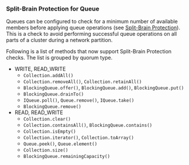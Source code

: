 
### Split-Brain Protection for Queue

Queues can be configured to check for a minimum number of available members before applying queue operations (see [Split-Brain Protection](#split-brain-protection)). This is a check to avoid performing successful queue operations on all parts of a cluster during a network partition. 

Following is a list of methods that now support Split-Brain Protection checks. The list is grouped by quorum type.

- WRITE, READ_WRITE
    - `Collection.addAll()`
    - `Collection.removeAll()`, `Collection.retainAll()`
    - `BlockingQueue.offer()`, `BlockingQueue.add()`, `BlockingQueue.put()`
    - `BlockingQueue.drainTo()`
    - `IQueue.poll()`, `Queue.remove()`, `IQueue.take()`
    - `BlockingQueue.remove()`
- READ, READ_WRITE
    - `Collection.clear()`
    - `Collection.containsAll()`, `BlockingQueue.contains()`
    - `Collection.isEmpty()`
    - `Collection.iterator()`, `Collection.toArray()`
    - `Queue.peek()`, `Queue.element()`
    - `Collection.size()`
    - `BlockingQueue.remainingCapacity()`